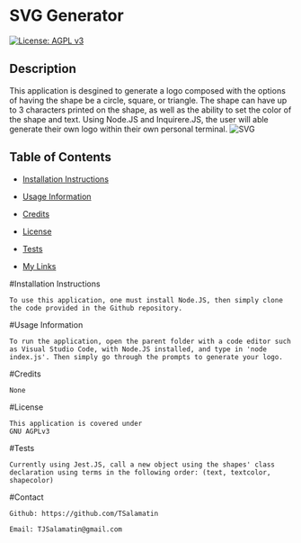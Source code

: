 # SVG Generator
[![License: AGPL v3](https://img.shields.io/badge/License-AGPL_v3-blue.svg)](https://www.gnu.org/licenses/agpl-3.0)

## Description
    
This application is desgined to generate a logo composed with the options of having the shape be a circle, square, or triangle. The shape can have up to 3 characters printed on the shape, as well as the ability to set the color of the shape and text. Using Node.JS and Inquirere.JS, the user will able generate their own logo within their own personal terminal.
![SVG](https://github.com/TSalamatin/SVG-Generator/assets/128180862/04dccc21-c35f-49cb-a783-b27499f2d6a6)

## Table of Contents
    
   
    
- [Installation Instructions](#installation-instructions)

- [Usage Information](#usage-information)

- [Credits](#credits)

- [License](#license)

- [Tests](#tests)

- [My Links](#contact)

    
#Installation Instructions
    
    To use this application, one must install Node.JS, then simply clone the code provided in the Github repository.
    
#Usage Information
    
    To run the application, open the parent folder with a code editor such as Visual Studio Code, with Node.JS installed, and type in 'node index.js'. Then simply go through the prompts to generate your logo. 
    
#Credits
    
    None
    
#License
    
    This application is covered under
    GNU AGPLv3
    
        
#Tests
    
    Currently using Jest.JS, call a new object using the shapes' class declaration using terms in the following order: (text, textcolor, shapecolor)
    
#Contact

    Github: https://github.com/TSalamatin

    Email: TJSalamatin@gmail.com
    
